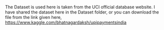 The Dataset is used here is taken from the UCI official database website. I have shared the dataset here in the Dataset folder, or you can download the file from the link given here, https://www.kaggle.com/bhatnagardaksh/upipaymentsindia
